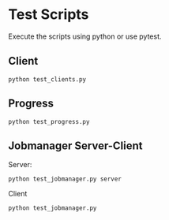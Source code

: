 Test Scripts
============

Execute the scripts using python or use pytest.

Client
------

    python test_clients.py


Progress
--------

    python test_progress.py



Jobmanager Server-Client
------------------------

Server:

    python test_jobmanager.py server
    

Client

    python test_jobmanager.py
